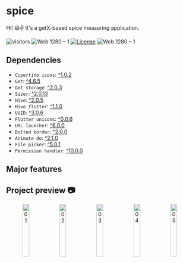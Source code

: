 # spice

Hi! 😄✌️ It's a getX-based spice measuring application.

![visitors](https://visitor-badge.glitch.me/badge?right_color=teal&page_id=vellt/GetX-Spice-Flutter) 
![Web 1280 – 1]( https://img.shields.io/badge/made%20with-flutter-blue?style=flat)
[![License](https://img.shields.io/badge/license-MIT-orange)](./LICENSE)
![Web 1280 – 1]( https://img.shields.io/badge/-open%20source-wheat)



## Dependencies
- `Cupertino icons`: <a target="_blank" href="https://pub.dev/packages/cupertino_icons/versions/1.0.2">^1.0.2</a>
- `Get`: <a target="_blank" href="https://pub.dev/packages/get">^4.6.5</a>
- `Get storage`: <a target="_blank" href="https://pub.dev/packages/get_storage">^2.0.3</a>
- `Sizer`: <a target="_blank" href="https://pub.dev/packages/sizer">^2.0.13</a>
- `Hive`: <a target="_blank" href="https://pub.dev/packages/hive/versions/2.0.5">^2.0.5</a>
- `Hive flutter`: <a target="_blank" href="https://pub.dev/packages/hive_flutter">^1.1.0</a>
- `UUID`: <a target="_blank" href="https://pub.dev/packages/uuid">^3.0.6</a>
- `Flutter unicons`: <a target="_blank" href="https://pub.dev/packages/flutter_unicons">^0.0.6</a>
- `URL launcher`: <a target="_blank" href="https://pub.dev/packages/url_launcher/versions/6.0.0">^6.0.0</a>
- `Dotted border`: <a target="_blank" href="https://pub.dev/packages/dotted_border">^2.0.0</a>
- `Animate do`: <a target="_blank" href="https://pub.dev/packages/animate_do">^2.1.0</a>
- `File picker`: <a target="_blank" href="https://pub.dev/packages/file_picker">^5.0.1</a>
- `Permission handler`: <a target="_blank" href="https://pub.dev/packages/permission_handler">^10.0.0</a>

## Major features

## Project preview 📷


<p align="center">
   <img width="19%" alt="01" src="https://user-images.githubusercontent.com/61885011/188321265-1507d8ac-46ef-4db5-962e-aa66f6438e8b.jpeg"> 
   <img width="19%" alt="02" src="https://user-images.githubusercontent.com/61885011/188321266-f1e34034-b28c-4913-9f61-bf6cea7096ac.jpeg"> 
   <img width="19%" alt="03" src="https://user-images.githubusercontent.com/61885011/188323153-6c680d01-ee65-44fd-a77f-51bf3dc8d3d8.jpeg"> 
   <img width="19%" alt="04" src="https://user-images.githubusercontent.com/61885011/188321271-d82462b6-2e76-4952-9205-26726d9d5874.jpeg"> 
   <img width="19%" alt="05" src="https://user-images.githubusercontent.com/61885011/188321264-fc7cfb91-f67c-4056-ba24-6d260cde65b3.jpeg"> 
</p>
